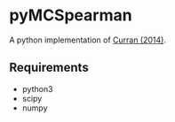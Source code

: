 # pyMCSpearman

A python implementation of [Curran (2014)](https://arxiv.org/abs/1411.3816).

## Requirements

- python3
- scipy
- numpy

